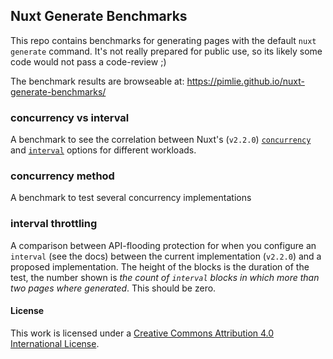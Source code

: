 ## Nuxt Generate Benchmarks

This repo contains benchmarks for generating pages with the default `nuxt generate` command. It's not really prepared for public use, so its likely some code would not pass a code-review ;)

The benchmark results are browseable at: https://pimlie.github.io/nuxt-generate-benchmarks/

### concurrency vs interval

A benchmark to see the correlation between Nuxt's (`v2.2.0`) [`concurrency`](https://nuxtjs.org/api/configuration-generate#concurrency) and [`interval`](https://nuxtjs.org/api/configuration-generate#interval) options for different workloads.

### concurrency method

A benchmark to test several concurrency implementations

### interval throttling

A comparison between API-flooding protection for when you configure an `interval` (see the docs) between the current implementation (`v2.2.0`) and a proposed implementation. The height of the blocks is the duration of the test, the number shown is _the count of `interval` blocks in which more than two pages where generated_. This should be zero.

#### License

This work is licensed under a <a rel="license" href="http://creativecommons.org/licenses/by/4.0/">Creative Commons Attribution 4.0 International License</a>.
